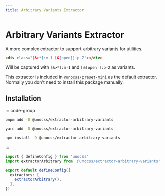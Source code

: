 ```yaml
---
title: Arbitrary Variants Extractor
---
```


# Arbitrary Variants Extractor

A more complex extractor to support arbitrary variants for utilities.

```html
<div class="[&>*]:m-1 [&[open]]:p-2"></div>
```

Will be captured with `[&>*]:m-1` and `[&[open]]:p-2` as variants.

This extractor is included in [`@unocss/preset-mini`](/presets/mini) as the default extractor. Normally you don't need to install this package manually.

## Installation

::: code-group
  ```bash [pnpm]
  pnpm add -D @unocss/extractor-arbitrary-variants
  ```
  ```bash [yarn]
  yarn add -D @unocss/extractor-arbitrary-variants
  ```
  ```bash [npm]
  npm install -D @unocss/extractor-arbitrary-variants
  ```
:::

```ts
import { defineConfig } from 'unocss'
import extractorArbitrary from '@unocss/extractor-arbitrary-variants'

export default defineConfig({
  extractors: [
    extractorArbitrary(),
  ],
})
```
